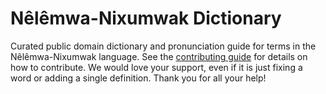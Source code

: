 
# Nêlêmwa-Nixumwak Dictionary

Curated public domain dictionary and pronunciation guide for terms in the Nêlêmwa-Nixumwak language. See the [contributing guide](https://github.com/drumworkteam/term/blob/make/.github/contributing.md) for details on how to contribute. We would love your support, even if it is just fixing a word or adding a single definition. Thank you for all your help!